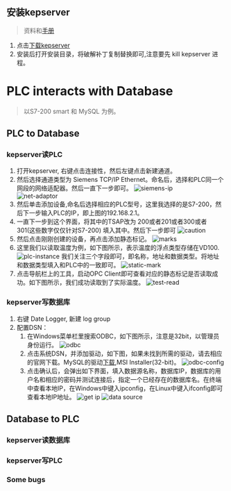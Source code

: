 ## 安装kepserver
> 资料和[手册](./使用手册)  
1. 点击[下载kepserver](./安装包/kepserver.zip)  
2. 安装后打开安装目录，将破解补丁复制替换即可,注意要先 kill kepserver 进程。

# PLC interacts with Database
> 以S7-200 smart 和 MySQL 为例。

## PLC to Database

### kepserver读PLC
1. 打开kepserver, 右键点击连接性，然后左键点击新建通道。
2. 然后选择通道类型为 Siemens TCP/IP Ethernet。命名后，选择和PLC同一个网段的网络适配器。然后一直下一步即可。
    ![siemens-ip](./img/plc_ip.png)  
    ![net-adaptor](./img/internet_adaptor.png)
3. 然后单击添加设备,命名后选择相应的PLC型号，这里我选择的是S7-200，然后下一步输入PLC的IP，即上图的192.168.2.1。
4. 一直下一步到这个界面，将其中的TSAP改为 200或者201或者300或者301(这些数字仅仅针对S7-200) 填入其中。然后下一步即可
    ![caution](./img/caution1.png)
5. 然后点击刚刚创建的设备，再点击添加静态标记。
    ![marks](./img/mark.png)
6. 这里我们以读取温度为例，如下图所示，表示温度的浮点类型存储在VD100.
    ![plc-instance](./img/plc_instance.png)
    我们关注三个字段即可，即名称，地址和数据类型。将地址和数据类型填入和PLC中的一致即可。
    ![static-mark](./img/static_mark.png)
7. 点击导航栏上的工具，启动OPC Client即可查看对应的静态标记是否读取成功。如下图所示，我们成功读取到了实际温度。
    ![test-read](./img/test_read.png)

### kepserver写数据库
1. 右键 Date Logger, 新建 log group  
2. 配置DSN：
    1. 在Windows菜单栏里搜索ODBC，如下图所示，注意是32bit，以管理员身份运行。
        ![odbc](./img/ODBC.png)
    2. 点击系统DSN，并添加驱动，如下图，如果未找到所需的驱动，请去相应的官网下载。MySQL的驱动[下载](https://dev.mysql.com/downloads/connector/odbc/),MSI Installer(32-bit)。
        ![odbc-config](./img/odbc_driver.png)
    3. 点击确认后，会弹出如下界面，填入数据源名称，数据库IP，数据库的用户名和相应的密码并测试连接后，指定一个已经存在的数据库名。在终端中查看本地IP，在Windows中键入ipconfig，在Linux中键入ifconfig即可查看本地IP地址。
        ![get ip](./img/get_ip.png)
        ![data source](./img/connect_database.png)





## Database to PLC


### kepserver读数据库


### kepserver写PLC


### Some bugs

